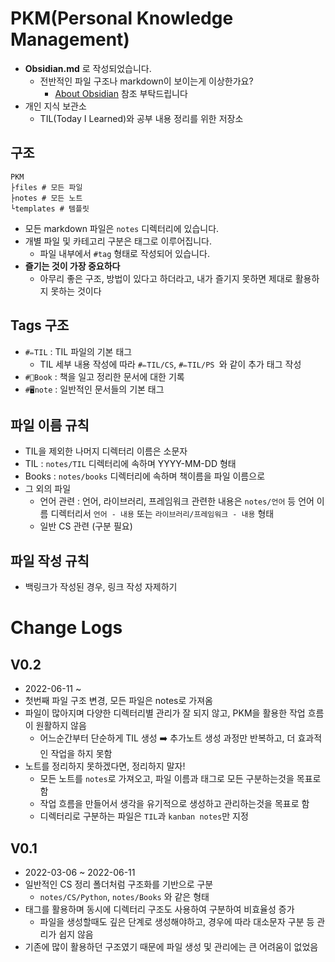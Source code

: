 # PKM(Personal Knowledge Management)
- **Obsidian.md** 로 작성되었습니다.
	- 전반적인 파일 구조나 markdown이 보이는게 이상한가요?
		- [About Obsidian](About%20Obsidian.md) 참조 부탁드립니다
- 개인 지식 보관소
	- TIL(Today I Learned)와 공부 내용 정리를 위한 저장소

## 구조
```text
PKM
├files # 모든 파일
├notes # 모든 노트
└templates # 템플릿
```

- 모든 markdown 파일은 `notes` 디렉터리에 있습니다.
- 개별 파일 및 카테고리 구분은 태그로 이루어집니다.
	- 파일 내부에서 `#tag` 형태로 작성되어 있습니다.
- **즐기는 것이 가장 중요하다**
	- 아무리 좋은 구조, 방법이 있다고 하더라고, 내가 즐기지 못하면 제대로 활용하지 못하는 것이다

## Tags 구조
- `#✏️TIL` : TIL 파일의 기본 태그
	- TIL 세부 내용 작성에 따라 `#✏️TIL/CS`, `#✏️TIL/PS `와 같이 추가 태그 작성
- `#📔Book` : 책을 일고 정리한 문서에 대한 기록
- `#🖥️note` : 일반적인 문서들의 기본 태그

## 파일 이름 규칙
- TIL을 제외한 나머지 디렉터리 이름은 소문자
- TIL : `notes/TIL` 디렉터리에 속하며 YYYY-MM-DD 형태
- Books : `notes/books` 디렉터리에 속하며 책이름을 파일 이름으로
- 그 외의 파일
	- 언어 관련 : 언어, 라이브러리, 프레임워크 관련한 내용은 `notes/언어` 등 언어 이름 디렉터리서 `언어 - 내용` 또는 `라이브러리/프레임워크 - 내용` 형태
	- 일반 CS 관련 (구분 필요)

## 파일 작성 규칙
- 백링크가 작성된 경우, 링크 작성 자제하기

# Change Logs

## V0.2
- 2022-06-11 ~ 
- 첫번째 파일 구조 변경, 모든 파일은 notes로 가져옴
- 파일이 많아지며 다양한 디렉터리별 관리가 잘 되지 않고, PKM을 활용한 작업 흐름이 원활하지 않음
	- 어느순간부터 단순하게 TIL 생성 ➡️ 추가노트 생성 과정만 반복하고, 더 효과적인 작업을 하지 못함
- 노트를 정리하지 못하겠다면, 정리하지 말자!
	- 모든 노트를 `notes`로 가져오고, 파일 이름과 태그로 모든 구분하는것을 목표로 함
	- 작업 흐름을 만들어서 생각을 유기적으로 생성하고 관리하는것을 목표로 함
	- 디렉터리로 구분하는 파일은 `TIL`과 `kanban notes`만 지정

## V0.1
- 2022-03-06 ~ 2022-06-11
- 일반적인 CS 정리 폴더처럼 구조화를 기반으로 구분
	- `notes/CS/Python`, `notes/Books` 와 같은 형태
- 태그를 활용하며 동시에 디렉터리 구조도 사용하여 구분하여 비효율성 증가
	- 파일을 생성할때도 깊은 단계로 생성해야하고, 경우에 따라 대소문자 구분 등 관리가 쉽지 않음
- 기존에 많이 활용하던 구조였기 때문에 파일 생성 및 관리에는 큰 어려움이 없었음
